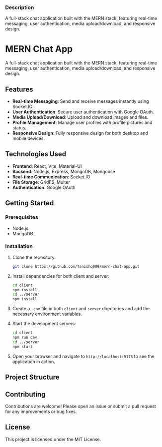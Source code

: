### Description
A full-stack chat application built with the MERN stack, featuring real-time messaging, user authentication, media upload/download, and responsive design.


# MERN Chat App

A full-stack chat application built with the MERN stack, featuring real-time messaging, user authentication, media upload/download, and responsive design.

## Features

- **Real-time Messaging**: Send and receive messages instantly using Socket.IO.
- **User Authentication**: Secure user authentication with Google OAuth.
- **Media Upload/Download**: Upload and download images and files.
- **Profile Management**: Manage user profiles with profile pictures and status.
- **Responsive Design**: Fully responsive design for both desktop and mobile devices.

## Technologies Used

- **Frontend**: React, Vite, Material-UI
- **Backend**: Node.js, Express, MongoDB, Mongoose
- **Real-time Communication**: Socket.IO
- **File Storage**: GridFS, Multer
- **Authentication**: Google OAuth

## Getting Started

### Prerequisites

- Node.js
- MongoDB

### Installation

1. Clone the repository:
    ```sh
    git clone https://github.com/Tanishq909/mern-chat-app.git
    ```

2. Install dependencies for both client and server:
    ```sh
    cd client
    npm install
    cd ../server
    npm install
    ```

3. Create a `.env` file in both `client` and `server` directories and add the necessary environment variables.

4. Start the development servers:
    ```sh
    cd client
    npm run dev
    cd ../server
    npm start
    ```

5. Open your browser and navigate to `http://localhost:5173` to see the application in action.

## Project Structure



## Contributing

Contributions are welcome! Please open an issue or submit a pull request for any improvements or bug fixes.

## License

This project is licensed under the MIT License.

